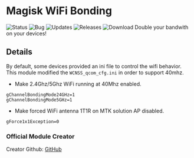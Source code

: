 # Magisk WiFi Bonding
![Status](https://img.shields.io/badge/status-In_Process-gren.png)
![Bug](https://img.shields.io/badge/Bug-1-red.png)
![Updates](https://img.shields.io/badge/Update-1-gren.png)
![Releases](https://img.shields.io/github/v/release/ViniciusRed/WiFi_Bonding?color=gren&display_name=tag)
![Download](https://img.shields.io/github/downloads/ViniciusRed/WiFi_Bonding/total)
Double your bandwith on your devices!

## Details

By default, some devices provided an ini file to control the wifi behavior. This module modified the `WCNSS_qcom_cfg.ini` in order to support 40mhz.

- Make 2.4Ghz/5Ghz WiFi running at 40Mhz enabled.
```
gChannelBondingMode24GHz=1
gChannelBondingMode5GHz=1
```

- Make forced WiFi antenna 1T1R on MTK solution AP disabled. 
```
gForce1x1Exception=0
```

### Official Module Creator

Creator Github: [GitHub](https://github.com/Magisk-Modules-Repo/wifi-bonding)
